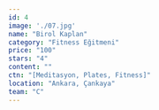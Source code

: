 ```yaml
---
id: 4
image: './07.jpg'
name: "Birol Kaplan"
category: "Fitness Eğitmeni"
price: "100"
stars: "4"
content: ""
ctn: "[Meditasyon, Plates, Fitness]"
location: "Ankara, Çankaya"
team: "C"
---
```

